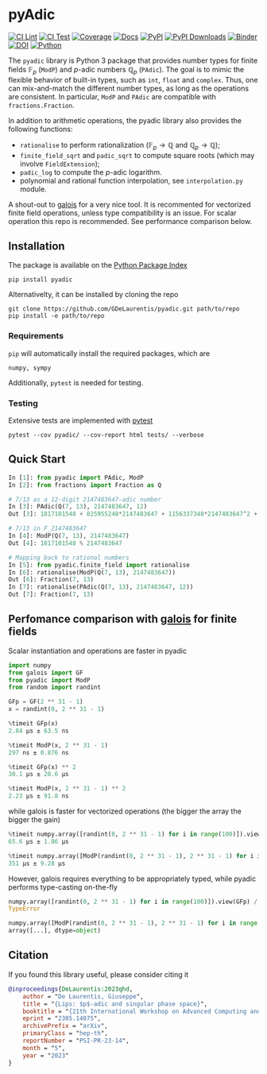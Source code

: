 # pyAdic

[![CI Lint](https://github.com/GDeLaurentis/pyadic/actions/workflows/ci_lint.yml/badge.svg)](https://github.com/GDeLaurentis/pyadic/actions/workflows/ci_lint.yml)
[![CI Test](https://github.com/GDeLaurentis/pyadic/actions/workflows/ci_test.yml/badge.svg)](https://github.com/GDeLaurentis/pyadic/actions/workflows/ci_test.yml)
[![Coverage](https://img.shields.io/badge/Coverage-88%25-greenyellow?labelColor=2a2f35)](https://github.com/GDeLaurentis/pyadic/actions)
[![Docs](https://github.com/GDeLaurentis/pyadic/actions/workflows/cd_docs.yml/badge.svg?label=Docs)](https://gdelaurentis.github.io/pyadic/)
[![PyPI](https://img.shields.io/pypi/v/pyadic?label=PyPI)](https://pypi.org/project/pyadic/)
[![PyPI Downloads](https://img.shields.io/pypi/dm/pyadic.svg?label=PyPI%20downloads)](https://pypistats.org/packages/pyadic)
[![Binder](https://mybinder.org/badge_logo.svg)](https://mybinder.org/v2/gh/GDeLaurentis/pyadic/HEAD)
[![DOI](https://zenodo.org/badge/519290930.svg)](https://zenodo.org/doi/10.5281/zenodo.11114230)
[![Python](https://img.shields.io/pypi/pyversions/pyadic?label=Python)](https://pypi.org/project/pyadic/)


The `pyadic` library is Python 3 package that provides number types for finite fields $\mathbb{F}_p$ (`ModP`) and $p$-adic numbers $\mathbb{Q}_p$ (`PAdic`). The goal is to mimic the flexible behavior of built-in types, such as `int`, `float` and `complex`. Thus, one can mix-and-match the different number types, as long as the operations are consistent. In particular, `ModP` and `PAdic` are compatible with `fractions.Fraction`.

In addition to arithmetic operations, the pyadic library also provides the following functions:

- `rationalise` to perform rationalization ($\mathbb{F}_p\rightarrow \mathbb{Q}$ and $\mathbb{Q}_p \rightarrow \mathbb{Q}$);
- `finite_field_sqrt` and `padic_sqrt` to compute square roots (which may involve `FieldExtension`);
- `padic_log` to compute the $p$-adic logarithm.
- polynomial and rational function interpolation, see `interpolation.py` module.

A shout-out to [galois](https://github.com/mhostetter/galois) for a very nice tool. It is recommented for vectorized finite field operations, unless type compatibility is an issue. For scalar operation this repo is recommended. See performance comparison below.

## Installation
The package is available on the [Python Package Index](https://pypi.org/project/pyadic/)
```console
pip install pyadic
```
Alternativelty, it can be installed by cloning the repo
```console
git clone https://github.com/GDeLaurentis/pyadic.git path/to/repo
pip install -e path/to/repo
```

### Requirements
`pip` will automatically install the required packages, which are
```
numpy, sympy
```
Additionally, `pytest` is needed for testing.

### Testing
Extensive tests are implemented with [pytest](https://github.com/pytest-dev/pytest)

```console
pytest --cov pyadic/ --cov-report html tests/ --verbose
```

## Quick Start

```python
In [1]: from pyadic import PAdic, ModP
In [2]: from fractions import Fraction as Q

# 7/13 as a 12-digit 2147483647-adic number
In [3]: PAdic(Q(7, 13), 2147483647, 12)  
Out [3]: 1817101548 + 825955248*2147483647 + 1156337348*2147483647^2 + 330382099*2147483647^3 + 1321528398*2147483647^4 + 991146298*2147483647^5 + 1817101547*2147483647^6 + 825955248*2147483647^7 + 1156337348*2147483647^8 + 330382099*2147483647^9 + 1321528398*2147483647^10 + 991146298*2147483647^11 + O(2147483647^12)

# 7/13 in F_2147483647
In [4]: ModP(Q(7, 13), 2147483647)
Out [4]: 1817101548 % 2147483647

# Mapping back to rational numbers
In [5]: from pyadic.finite_field import rationalise
In [6]: rationalise(ModP(Q(7, 13), 2147483647))
Out [6]: Fraction(7, 13)
In [7]: rationalise(PAdic(Q(7, 13), 2147483647, 12))
Out [7]: Fraction(7, 13)
```

## Perfomance comparison with [galois](https://github.com/mhostetter/galois) for finite fields

Scalar instantiation and operations are faster in pyadic
```python
import numpy
from galois import GF
from pyadic import ModP
from random import randint

GFp = GF(2 ** 31 - 1)
x = randint(0, 2 ** 31 - 1)

%timeit GFp(x)
2.84 µs ± 63.5 ns

%timeit ModP(x, 2 ** 31 - 1)
297 ns ± 0.876 ns

%timeit GFp(x) ** 2
30.1 µs ± 20.6 µs 

%timeit ModP(x, 2 ** 31 - 1) ** 2
2.23 µs ± 91.8 ns
```

while galois is faster for vectorized operations (the bigger the array the bigger the gain)
```python
%timeit numpy.array([randint(0, 2 ** 31 - 1) for i in range(100)]).view(GFp) ** 2
65.6 µs ± 1.86 µs 

%timeit numpy.array([ModP(randint(0, 2 ** 31 - 1), 2 ** 31 - 1) for i in range(100)]) ** 2
351 µs ± 9.28 µs
```

However, galois requires everything to be appropriately typed, while pyadic performs type-casting on-the-fly
```python
numpy.array([randint(0, 2 ** 31 - 1) for i in range(100)]).view(GFp) / 2
TypeError

numpy.array([ModP(randint(0, 2 ** 31 - 1), 2 ** 31 - 1) for i in range(100)]) / 2
array([...], dtype=object)
```

## Citation

If you found this library useful, please consider citing it


```bibtex
@inproceedings{DeLaurentis:2023qhd,
    author = "De Laurentis, Giuseppe",
    title = "{Lips: $p$-adic and singular phase space}",
    booktitle = "{21th International Workshop on Advanced Computing and Analysis Techniques in Physics Research}: {AI meets Reality}",
    eprint = "2305.14075",
    archivePrefix = "arXiv",
    primaryClass = "hep-th",
    reportNumber = "PSI-PR-23-14",
    month = "5",
    year = "2023"
}
```
